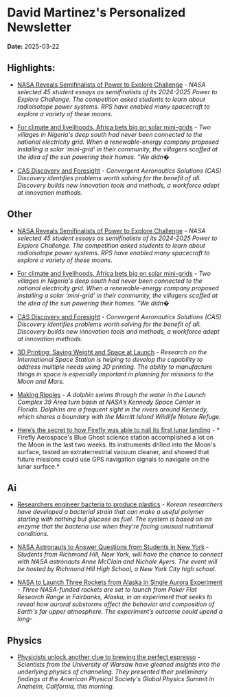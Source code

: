 # David Martinez's Personalized Newsletter  
**Date:** 2025-03-22

## Highlights:

- [NASA Reveals Semifinalists of Power to Explore Challenge](https://science.nasa.gov/technology/rps/nasa-reveals-semifinalists-of-power-to-explore-challenge/) - *NASA selected 45 student essays as semifinalists of its 2024-2025 Power to Explore Challenge. The competition asked students to learn about radioisotope power systems. RPS have enabled many spacecraft to explore a variety of these moons.*

- [For climate and livelihoods, Africa bets big on solar mini-grids](https://arstechnica.com/science/2025/03/for-climate-and-livelihoods-africa-bets-big-on-solar-mini-grids/) - *Two villages in Nigeria's deep south had never been connected to the national electricity grid. When a renewable-energy company proposed installing a solar ‘mini-grid’ in their community, the villagers scoffed at the idea of the sun powering their homes. “We didn�*

- [CAS Discovery and Foresight](https://www.nasa.gov/directorates/armd/tacp/cas/cas-discovery/) - *Convergent Aeronautics Solutions (CAS) Discovery identifies problems worth solving for the benefit of all. Discovery builds new innovation tools and methods, a workforce adept at innovation methods.*



## Other

- [NASA Reveals Semifinalists of Power to Explore Challenge](https://science.nasa.gov/technology/rps/nasa-reveals-semifinalists-of-power-to-explore-challenge/) - *NASA selected 45 student essays as semifinalists of its 2024-2025 Power to Explore Challenge. The competition asked students to learn about radioisotope power systems. RPS have enabled many spacecraft to explore a variety of these moons.*

- [For climate and livelihoods, Africa bets big on solar mini-grids](https://arstechnica.com/science/2025/03/for-climate-and-livelihoods-africa-bets-big-on-solar-mini-grids/) - *Two villages in Nigeria's deep south had never been connected to the national electricity grid. When a renewable-energy company proposed installing a solar ‘mini-grid’ in their community, the villagers scoffed at the idea of the sun powering their homes. “We didn�*

- [CAS Discovery and Foresight](https://www.nasa.gov/directorates/armd/tacp/cas/cas-discovery/) - *Convergent Aeronautics Solutions (CAS) Discovery identifies problems worth solving for the benefit of all. Discovery builds new innovation tools and methods, a workforce adept at innovation methods.*

- [3D Printing: Saving Weight and Space at Launch](https://www.nasa.gov/missions/station/iss-research/3d-printing-saving-weight-and-space-at-launch/) - *Research on the International Space Station is helping to develop the capability to address multiple needs using 3D printing. The ability to manufacture things in space is especially important in planning for missions to the Moon and Mars.*

- [Making Ripples](https://www.nasa.gov/image-article/making-ripples/) - *A dolphin swims through the water in the Launch Complex 39 Area turn basin at NASA’s Kennedy Space Center in Florida. Dolphins are a frequent sight in the rivers around Kennedy, which shares a boundary with the Merritt Island Wildlife Nature Refuge.*

- [Here’s the secret to how Firefly was able to nail its first lunar landing](https://arstechnica.com/science/2025/03/heres-the-secret-to-how-firefly-was-able-to-nail-its-very-first-lunar-landing/) - * Firefly Aerospace's Blue Ghost science station accomplished a lot on the Moon in the last two weeks. Its instruments drilled into the Moon's surface, tested an extraterrestrial vacuum cleaner, and showed that future missions could use GPS navigation signals to navigate on the lunar surface.*


## Ai

- [Researchers engineer bacteria to produce plastics](https://arstechnica.com/science/2025/03/researchers-engineer-bacteria-to-produce-plastics/) - *Korean researchers have developed a bacterial strain that can make a useful polymer starting with nothing but glucose as fuel. The system is based on an enzyme that the bacteria use when they're facing unusual nutritional conditions.*

- [NASA Astronauts to Answer Questions from Students in New York](https://www.nasa.gov/news-release/nasa-astronauts-to-answer-questions-from-students-in-new-york/) - *Students from Richmond Hill, New York, will have the chance to connect with NASA astronauts Anne McClain and Nichole Ayers. The event will be hosted by Richmond Hill High School, a New York City high school.*

- [NASA to Launch Three Rockets from Alaska in Single Aurora Experiment](https://science.nasa.gov/missions/sounding-rockets/nasa-alaska-rockets-aurora-experiment/) - *Three NASA-funded rockets are set to launch from Poker Flat Research Range in Fairbanks, Alaska, in an experiment that seeks to reveal how auroral substorms affect the behavior and composition of Earth's far upper atmosphere. The experiment’s outcome could upend a long-*


## Physics

- [Physicists unlock another clue to brewing the perfect espresso](https://arstechnica.com/science/2025/03/the-physics-of-brewing-the-perfect-espresso/) - *Scientists from the University of Warsaw have gleaned insights into the underlying physics of channeling. They presented their preliminary findings at the American Physical Society's Global Physics Summit in Anaheim, California, this morning.*

